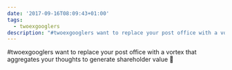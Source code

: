 ```yaml
---
date: '2017-09-16T08:09:43+01:00'
tags:
  - twoexgooglers
description: "#twoexgooglers want to replace your post office with a vortex that aggregates your thoughts to generate shareholder value \U0001F4AD"
---
```

#twoexgooglers want to replace your post office with a vortex that aggregates your thoughts to generate shareholder value 💭
